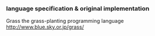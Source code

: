 ### language specification & original implementation

Grass the grass-planting programming language
http://www.blue.sky.or.jp/grass/


